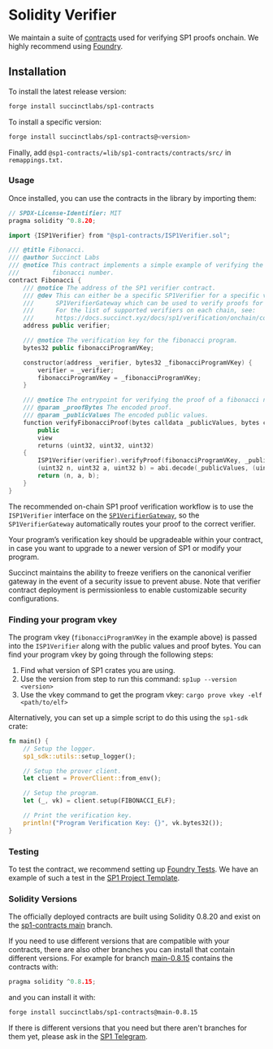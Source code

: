 # Solidity Verifier

We maintain a suite of [contracts](https://github.com/succinctlabs/sp1-contracts/tree/main) used for verifying SP1 proofs onchain. We highly recommend using [Foundry](https://book.getfoundry.sh/).

## Installation

To install the latest release version:

```bash
forge install succinctlabs/sp1-contracts
```

To install a specific version:

```bash
forge install succinctlabs/sp1-contracts@<version>
```

Finally, add `@sp1-contracts/=lib/sp1-contracts/contracts/src/` in `remappings.txt.`

### Usage

Once installed, you can use the contracts in the library by importing them:

```c++
// SPDX-License-Identifier: MIT
pragma solidity ^0.8.20;

import {ISP1Verifier} from "@sp1-contracts/ISP1Verifier.sol";

/// @title Fibonacci.
/// @author Succinct Labs
/// @notice This contract implements a simple example of verifying the proof of a computing a
///         fibonacci number.
contract Fibonacci {
    /// @notice The address of the SP1 verifier contract.
    /// @dev This can either be a specific SP1Verifier for a specific version, or the
    ///      SP1VerifierGateway which can be used to verify proofs for any version of SP1.
    ///      For the list of supported verifiers on each chain, see:
    ///      https://docs.succinct.xyz/docs/sp1/verification/onchain/contract-addresses
    address public verifier;

    /// @notice The verification key for the fibonacci program.
    bytes32 public fibonacciProgramVKey;

    constructor(address _verifier, bytes32 _fibonacciProgramVKey) {
        verifier = _verifier;
        fibonacciProgramVKey = _fibonacciProgramVKey;
    }

    /// @notice The entrypoint for verifying the proof of a fibonacci number.
    /// @param _proofBytes The encoded proof.
    /// @param _publicValues The encoded public values.
    function verifyFibonacciProof(bytes calldata _publicValues, bytes calldata _proofBytes)
        public
        view
        returns (uint32, uint32, uint32)
    {
        ISP1Verifier(verifier).verifyProof(fibonacciProgramVKey, _publicValues, _proofBytes);
        (uint32 n, uint32 a, uint32 b) = abi.decode(_publicValues, (uint32, uint32, uint32));
        return (n, a, b);
    }
}

```

The recommended on-chain SP1 proof verification workflow is to use the `ISP1Verifier` interface on the [`SP1VerifierGateway`](./contract-addresses.md),
so the `SP1VerifierGateway` automatically routes your proof to the correct verifier.

Your program’s verification key should be upgradeable within your contract, in case you want to upgrade to a newer version of SP1 or modify your program.

Succinct maintains the ability to freeze verifiers on the canonical verifier gateway in the event of a security issue to prevent abuse. Note that verifier contract deployment is permissionless to enable customizable security configurations.

### Finding your program vkey

The program vkey (`fibonacciProgramVKey` in the example above) is passed into the `ISP1Verifier` along with the public values and proof bytes. You
can find your program vkey by going through the following steps:

1. Find what version of SP1 crates you are using.
2. Use the version from step to run this command: `sp1up --version <version>`
3. Use the vkey command to get the program vkey: `cargo prove vkey -elf <path/to/elf>`

Alternatively, you can set up a simple script to do this using the `sp1-sdk` crate:

```rust
fn main() {
    // Setup the logger.
    sp1_sdk::utils::setup_logger();

    // Setup the prover client.
    let client = ProverClient::from_env();

    // Setup the program.
    let (_, vk) = client.setup(FIBONACCI_ELF);

    // Print the verification key.
    println!("Program Verification Key: {}", vk.bytes32());
}
```

### Testing

To test the contract, we recommend setting up [Foundry
Tests](https://book.getfoundry.sh/forge/tests). We have an example of such a test in the [SP1
Project
Template](https://github.com/succinctlabs/sp1-project-template/blob/dev/contracts/test/Fibonacci.t.sol).

### Solidity Versions

The officially deployed contracts are built using Solidity 0.8.20 and exist on the
[sp1-contracts main](https://github.com/succinctlabs/sp1-contracts/tree/main) branch.

If you need to use different versions that are compatible with your contracts, there are also other
branches you can install that contain different versions. For
example for branch [main-0.8.15](https://github.com/succinctlabs/sp1-contracts/tree/main-0.8.15)
contains the contracts with:

```c++
pragma solidity ^0.8.15;
```

and you can install it with:

```sh
forge install succinctlabs/sp1-contracts@main-0.8.15
```

If there is different versions that you need but there aren't branches for them yet, please ask in
the [SP1 Telegram](https://t.me/+AzG4ws-kD24yMGYx).
